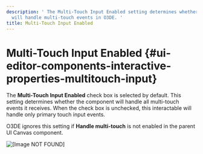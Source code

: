 ```yaml
---
description: ' The Multi-Touch Input Enabled setting determines whether the component
  will handle multi-touch events in O3DE. '
title: Multi-Touch Input Enabled
---
```

# Multi\-Touch Input Enabled {#ui-editor-components-interactive-properties-multitouch-input}

The **Multi\-Touch Input Enabled** check box is selected by default\. This setting determines whether the component will handle all multi\-touch events it receives\. When the check box is unchecked, this interactable will handle only primary touch input events\.

O3DE ignores this setting if **Handle multi\-touch** is not enabled in the parent UI Canvas component\.

![\[Image NOT FOUND\]](/images/user-guide/game_ui_editor/ui-editor-canvas-properties-multitouch.png)